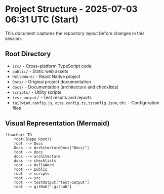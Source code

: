 # Project Structure - 2025-07-03 06:31 UTC (Start)

This document captures the repository layout before changes in this session.

## Root Directory

- `src/` - Cross-platform TypeScript code
- `public/` - Static web assets
- `HelloWord/` - React Native project
- `Docs/` - Original project documentation
- `docs/` - Documentation (architecture and checklists)
- `scripts/` - Utility scripts
- `test-output/` - Test results and reports
- `tailwind.config.js`, `vite.config.ts`, `tsconfig.json`, etc. - Configuration files

## Visual Representation (Mermaid)
```mermaid
flowchart TD
    root((Repo Root))
    root --> Docs
    Docs --> ArchitectureDocs["Docs/"]
    root --> docs
    docs --> architecture
    docs --> checklists
    root --> HelloWord
    root --> public
    root --> scripts
    root --> src
    root --> testOutput["test-output"]
    root --> gitHub[".github"]
```

